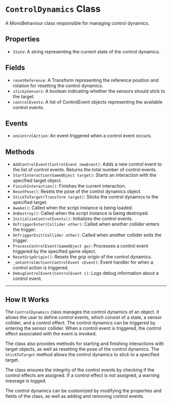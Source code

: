 # `ControlDynamics` Class
A MonoBehaviour class responsible for managing control dynamics.

## Properties
- `State`: A string representing the current state of the control dynamics.

## Fields
- `resetReference`: A Transform representing the reference position and rotation for resetting the control dynamics.
- `stickySensors`: A boolean indicating whether the sensors should stick to the target.
- `controlEvents`: A list of ControlEvent objects representing the available control events.

## Events
- `onControlAction`: An event triggered when a control event occurs.

## Methods
- `AddControlEvent(ControlEvent newEvent)`: Adds a new control event to the list of control events. Returns the total number of control events.
- `StartInteraction(GameObject target)`: Starts an interaction with the specified target object.
- `FinishInteraction()`: Finishes the current interaction.
- `ResetPose()`: Resets the pose of the control dynamics object.
- `StickToTarget(Transform target)`: Sticks the control dynamics to the specified target.
- `Awake()`: Called when the script instance is being loaded.
- `OnDestroy()`: Called when the script instance is being destroyed.
- `InitialiseControlEvents()`: Initializes the control events.
- `OnTriggerEnter(Collider other)`: Called when another collider enters the trigger.
- `OnTriggerExit(Collider other)`: Called when another collider exits the trigger.
- `ProcessControlEvent(GameObject go)`: Processes a control event triggered by the specified game object.
- `ResetGripOrigin()`: Resets the grip origin of the control dynamics.
- `_onControlAction(ControlEvent cEvent)`: Event handler for when a control action is triggered.
- `DebugControlEvent(ControlEvent c)`: Logs debug information about a control event.

---

## How It Works

The `ControlDynamics` class manages the control dynamics of an object. It allows the user to define control events, which consist of a state, a sensor collider, and a control effect. The control dynamics can be triggered by entering the sensor collider. When a control event is triggered, the control effect associated with the event is invoked.

The class also provides methods for starting and finishing interactions with target objects, as well as resetting the pose of the control dynamics. The `StickToTarget` method allows the control dynamics to stick to a specified target.

The class ensures the integrity of the control events by checking if the control effects are assigned. If a control effect is not assigned, a warning message is logged.

The control dynamics can be customized by modifying the properties and fields of the class, as well as adding and removing control events.
